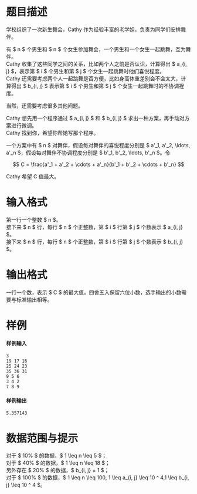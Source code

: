 
# 题目描述

学校组织了一次新生舞会，Cathy 作为经验丰富的老学姐，负责为同学们安排舞伴。

有 $ n $ 个男生和 $ n $ 个女生参加舞会，一个男生和一个女生一起跳舞，互为舞伴。  
Cathy 收集了这些同学之间的关系，比如两个人之前是否认识，计算得出 $ a_{i, j} $，表示第 $ i $ 个男生和第 $ j $ 个女生一起跳舞时他们喜悦程度。  
Cathy 还需要考虑两个人一起跳舞是否方便，比如身高体重差别会不会太大，计算得出 $ b_{i, j} $ 表示第 $ i $ 个男生和第 $ j $ 个女生一起跳舞时的不协调裎度。

当然，还需要考虑很多其他间题。

Cathy 想先用一个程序通过 $ a_{i, j} $ 和 $ b_{i, j} $ 求出一种方案，再手动对方案进行微调。  
Cathy 找到你，希望你帮她写那个程序。

一个方案中有 $ n $ 对舞伴，假设每对舞伴的喜悦程度分别是 $ a'_1, a'_2, \ldots, a'_n $，假设每对舞伴不协调程度分别是 $ b'_1, b'_2, \ldots, b'_n $。令

$$ C = \frac{a'_1 + a'_2 + \cdots + a'_n}{b'_1 + b'_2 + \cdots + b'_n} $$

Cathy 希望 C 值最大。

# 输入格式

第一行一个整数 $ n $。  
接下来 $ n $ 行，每行 $ n $ 个正整数，第 $ i $ 行第 $ j $ 个数表示 $ a_{i, j} $。  
接下来 $ n $ 行，每行 $ n $ 个正整数，第 $ i $ 行第 $ j $ 个数表示 $ b_{i, j} $。

# 输出格式

一行一个数，表示 $ C $ 的最大值。四舍五入保留六位小数，选手输出的小数需要与标准输出相等。

# 样例

#### 样例输入
```plain
3
19 17 16
25 24 23
35 36 31
9 5 6
3 4 2
7 8 9
```

#### 样例输出
```plain
5.357143
```

# 数据范围与提示

对于 $ 10\% $ 的数据，$ 1 \leq n \leq 5 $；  
对于 $ 40\% $ 的数据，$ 1 \leq n \leq 18 $；  
另外存在 $ 20\% $ 的数据，$ b_{i, j} = 1 $；  
对于 $ 100\% $ 的数据，$ 1 \leq n \leq 100, 1 \leq a_{i, j} \leq 10 ^ 4,1 \leq b_{i, j} \leq 10 ^ 4 $。


